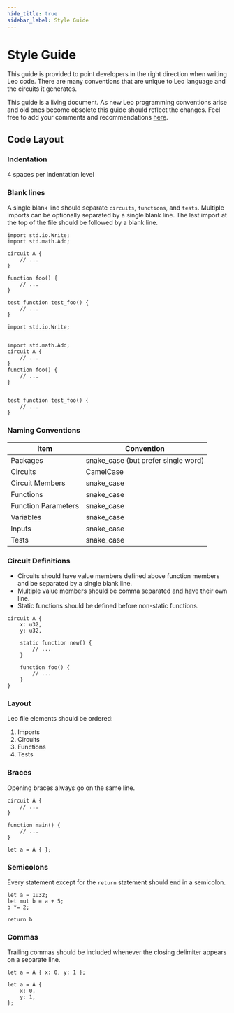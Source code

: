 ```yaml
---
hide_title: true
sidebar_label: Style Guide
---
```

# Style Guide

This guide is provided to point developers in the right direction when writing Leo code.
There are many conventions that are unique to Leo language and the circuits it generates.

This guide is a living document. 
As new Leo programming conventions arise and old ones become obsolete this guide should reflect the changes.
Feel free to add your comments and recommendations [here](./contributing).


## Code Layout

### Indentation
4 spaces per indentation level

### Blank lines

A single blank line should separate `circuits`, `functions`, and `tests`.
Multiple imports can be optionally separated by a single blank line. 
The last import at the top of the file should be followed by a blank line.

```leo title="Yes:"
import std.io.Write;
import std.math.Add;

circuit A {
    // ...
}

function foo() {
    // ...
}

test function test_foo() {
    // ...
}
```

```leo title="No:"
import std.io.Write;


import std.math.Add;
circuit A {
    // ...
}
function foo() {
    // ...
}


test function test_foo() {
    // ...
}
```
### Naming Conventions

| Item                | Convention                          |
|---------------------|-------------------------------------|
| Packages            | snake_case (but prefer single word) |
| Circuits            | CamelCase                           |
| Circuit Members     | snake_case                          |
| Functions           | snake_case                          |
| Function Parameters | snake_case                          |
| Variables           | snake_case                          |
| Inputs              | snake_case                          |
| Tests               | snake_case                          |

### Circuit Definitions

* Circuits should have value members defined above function members and be separated by a single blank line.
* Multiple value members should be comma separated and have their own line. 
* Static functions should be defined before non-static functions.

```leo
circuit A {
    x: u32,
    y: u32,

    static function new() {
        // ...
    }

    function foo() {
        // ...
    }
}
```

### Layout
Leo file elements should be ordered:
1. Imports
2. Circuits
3. Functions
4. Tests

### Braces
Opening braces always go on the same line.
```leo
circuit A {
    // ...
}

function main() {
    // ...
}

let a = A { };
```
### Semicolons
Every statement except for the `return` statement should end in a semicolon.
```leo
let a = 1u32;
let mut b = a + 5;
b *= 2;

return b
```

### Commas
Trailing commas should be included whenever the closing delimiter appears on a separate line.
```leo 
let a = A { x: 0, y: 1 };

let a = A {
    x: 0,
    y: 1,
};
```


